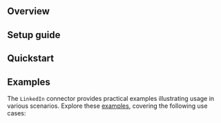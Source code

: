 ## Overview

[//]: # (TODO: Add overview mentioning the purpose of the module, supported REST API versions, and other high-level details.)

## Setup guide

[//]: # (TODO: Add detailed steps to obtain credentials and configure the module.)

## Quickstart

[//]: # (TODO: Add a quickstart guide to demonstrate a basic functionality of the module, including sample code snippets.)

## Examples

The `LinkedIn` connector provides practical examples illustrating usage in various scenarios. Explore these [examples](https://github.com/module-ballerinax-linkedin/tree/main/examples/), covering the following use cases:

[//]: # (TODO: Add examples)
